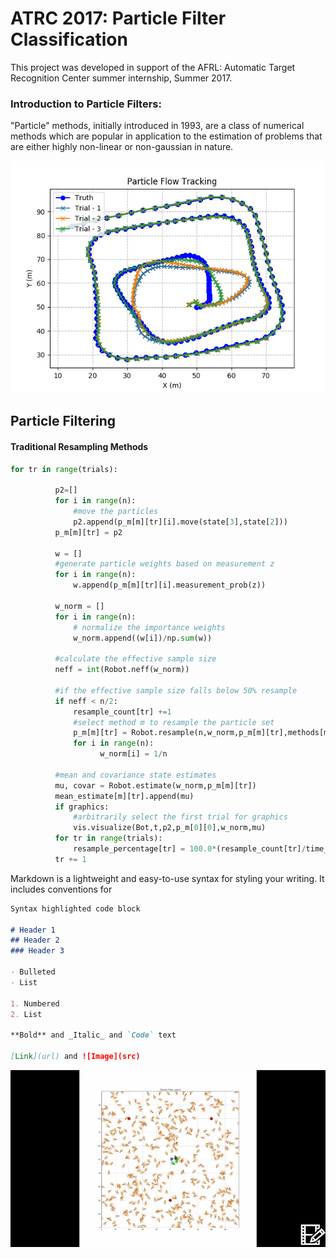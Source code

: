 # ATRC 2017: Particle Filter Classification

This project was developed in support of the AFRL: Automatic Target Recognition Center summer internship, Summer 2017.

### Introduction to Particle Filters:

"Particle" methods, initially introduced in 1993,  are a class of numerical methods which are popular in application to the estimation of problems that are either highly non-linear or non-gaussian in nature.

![testing](PFTrack.png)

## Particle Filtering
#### Traditional Resampling Methods

```python
for tr in range(trials):

          p2=[]
          for i in range(n):
              #move the particles
              p2.append(p_m[m][tr][i].move(state[3],state[2]))
          p_m[m][tr] = p2

          w = []
          #generate particle weights based on measurement z
          for i in range(n):
              w.append(p_m[m][tr][i].measurement_prob(z))

          w_norm = []
          for i in range(n):
              # normalize the importance weights
              w_norm.append((w[i])/np.sum(w))

          #calculate the effective sample size
          neff = int(Robot.neff(w_norm))

          #if the effective sample size falls below 50% resample
          if neff < n/2:
              resample_count[tr] +=1
              #select method m to resample the particle set
              p_m[m][tr] = Robot.resample(n,w_norm,p_m[m][tr],methods[m])
              for i in range(n):
                    w_norm[i] = 1/n

          #mean and covariance state estimates
          mu, covar = Robot.estimate(w_norm,p_m[m][tr])
          mean_estimate[m][tr].append(mu)
          if graphics:
              #arbitrarily select the first trial for graphics
              vis.visualize(Bot,t,p2,p_m[0][0],w_norm,mu)
          for tr in range(trials):
              resample_percentage[tr] = 100.0*(resample_count[tr]/time_steps)
          tr += 1
```




Markdown is a lightweight and easy-to-use syntax for styling your writing. It includes conventions for

```markdown
Syntax highlighted code block

# Header 1
## Header 2
### Header 3

- Bulleted
- List

1. Numbered
2. List

**Bold** and _Italic_ and `Code` text

[Link](url) and ![Image](src)
```

![GIF](ParticleFilterTracking.gif)

